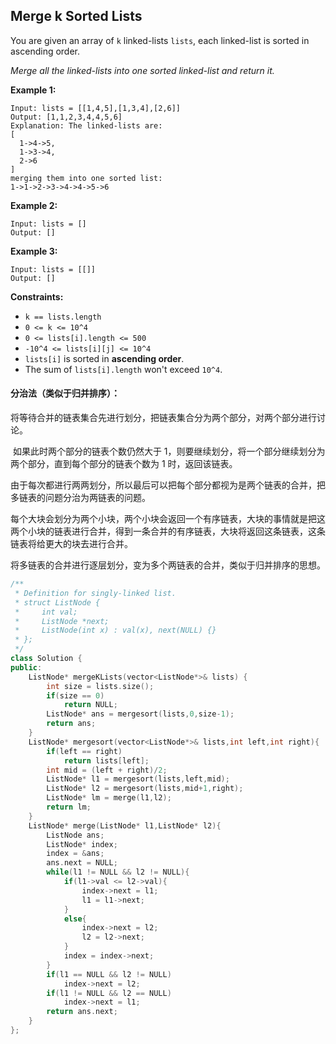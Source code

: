 ## Merge k Sorted Lists

You are given an array of `k` linked-lists `lists`, each linked-list is sorted in ascending order.

*Merge all the linked-lists into one sorted linked-list and return it.*

**Example 1:**

```
Input: lists = [[1,4,5],[1,3,4],[2,6]]
Output: [1,1,2,3,4,4,5,6]
Explanation: The linked-lists are:
[
  1->4->5,
  1->3->4,
  2->6
]
merging them into one sorted list:
1->1->2->3->4->4->5->6
```

**Example 2:**

```
Input: lists = []
Output: []
```

**Example 3:**

```
Input: lists = [[]]
Output: []
```

**Constraints:**

- `k == lists.length`
- `0 <= k <= 10^4`
- `0 <= lists[i].length <= 500`
- `-10^4 <= lists[i][j] <= 10^4`
- `lists[i]` is sorted in **ascending order**.
- The sum of `lists[i].length` won't exceed `10^4`.

#### 分治法（类似于归并排序）：

​			将等待合并的链表集合先进行划分，把链表集合分为两个部分，对两个部分进行讨论。

​			如果此时两个部分的链表个数仍然大于 1，则要继续划分，将一个部分继续划分为两个部分，直到每个部分的链表个数为 1 时，返回该链表。

​			由于每次都进行两两划分，所以最后可以把每个部分都视为是两个链表的合并，把多链表的问题分治为两链表的问题。

​			每个大块会划分为两个小块，两个小块会返回一个有序链表，大块的事情就是把这两个小块的链表进行合并，得到一条合并的有序链表，大块将返回这条链表，这条链表将给更大的块去进行合并。

​			将多链表的合并进行逐层划分，变为多个两链表的合并，类似于归并排序的思想。

```c++
/**
 * Definition for singly-linked list.
 * struct ListNode {
 *     int val;
 *     ListNode *next;
 *     ListNode(int x) : val(x), next(NULL) {}
 * };
 */
class Solution {
public:
    ListNode* mergeKLists(vector<ListNode*>& lists) {
        int size = lists.size();
        if(size == 0)
            return NULL;
        ListNode* ans = mergesort(lists,0,size-1);
        return ans;
    }
    ListNode* mergesort(vector<ListNode*>& lists,int left,int right){
        if(left == right)
            return lists[left];
        int mid = (left + right)/2;
        ListNode* l1 = mergesort(lists,left,mid);
        ListNode* l2 = mergesort(lists,mid+1,right);
        ListNode* lm = merge(l1,l2);
        return lm;
    }
    ListNode* merge(ListNode* l1,ListNode* l2){
        ListNode ans;
        ListNode* index;
        index = &ans;
        ans.next = NULL;
        while(l1 != NULL && l2 != NULL){
            if(l1->val <= l2->val){
                index->next = l1;
                l1 = l1->next;
            }
            else{
                index->next = l2;
                l2 = l2->next;
            }
            index = index->next;
        }
        if(l1 == NULL && l2 != NULL)
            index->next = l2;
        if(l1 != NULL && l2 == NULL)
            index->next = l1;
        return ans.next;
    }
};
```

